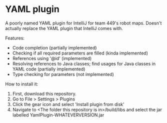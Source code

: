 # YAML plugin

A poorly named YAML plugin for IntelliJ for team 449's 
robot maps. Doesn't actually replace the YAML plugin 
that IntelliJ comes with.

Features:
* Code completion (partially implemented)
* Checking if all required parameters are filled (kinda implemented)
* References using '@id' (implemented)
* Resolving references to Java classes; 
find usages for Java classes in YAML code (partially implemented)
* Type checking for parameters (not implemented)

How to install it:
1. First, download this repository.
2. Go to File > Settings > Plugins
3. Click the gear icon and select 'Install plugin from disk'
4. Navigate to \<The folder this repository is in>/build/libs 
and select the jar labelled YamlPlugin-WHATEVERVERSION.jar